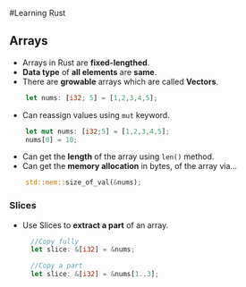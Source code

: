 #Learning Rust

## Arrays

* Arrays in Rust are **fixed-lengthed**.
* **Data type** of **all elements** are **same**.
* There are **growable** arrays which are called **Vectors**.

```rust
    let nums: [i32; 5] = [1,2,3,4,5];
```
* Can reassign values using `mut` keyword.

```rust
    let mut nums: [i32;5] = [1,2,3,4,5];
    nums[0] = 10;
```
* Can get the **length** of the array using `len()` method.
* Can get the **memory allocation** in bytes, of the array via...
  
```rust
    std::mem::size_of_val(&nums);
```

### Slices

* Use Slices to **extract a part** of an array.
  
  ```rust
    //Copy fully
    let slice: &[i32] = &nums;

    //Copy a part
    let slice: &[i32] = &nums[1..3];
  ```